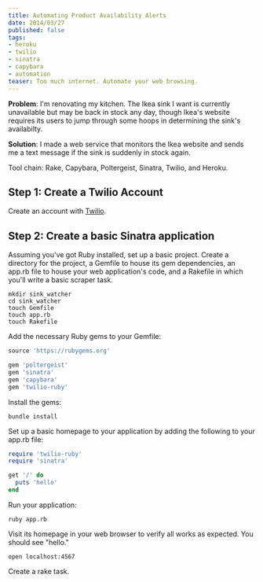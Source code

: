 ```yaml
---
title: Automating Product Availability Alerts
date: 2014/03/27
published: false
tags:
- heroku
- twilio
- sinatra
- capybara
- automation
teaser: Too much internet. Automate your web browsing.
---
```


<strong>Problem</strong>: I'm renovating my kitchen. The Ikea sink I want is currently unavailable but may be back in stock any day, though Ikea's website requires its users to jump through some hoops in determining the sink's availabilty.

<strong>Solution</strong>: I made a web service that monitors the Ikea website and sends me a text message if the sink is suddenly in stock again.

<strongs>Tool chain</strong>: Rake, Capybara, Poltergeist, Sinatra, Twilio, and Heroku.

## Step 1: Create a Twilio Account

Create an account with [Twilio](https://www.twilio.com).

## Step 2: Create a basic Sinatra application

Assuming you've got Ruby installed, set up a basic project. Create a directory for the project, a Gemfile to house its gem dependencies, an app.rb file to house your web application's code, and a Rakefile in which you'll write a basic scraper task.

```
mkdir sink_watcher
cd sink_watcher
touch Gemfile
touch app.rb
touch Rakefile
```

Add the necessary Ruby gems to your Gemfile:

```ruby
source 'https://rubygems.org'

gem 'poltergeist'
gem 'sinatra'
gem 'capybara'
gem 'twilio-ruby'
```

Install the gems:

```
bundle install
```

Set up a basic homepage to your application by adding the following to your app.rb file:

```ruby
require 'twilio-ruby'
require 'sinatra'

get '/' do
  puts 'hello'
end
```

Run your application:

```
ruby app.rb
```

Visit its homepage in your web browser to verify all works as expected. You should see "hello."

```
open localhost:4567
```

Create a rake task.
